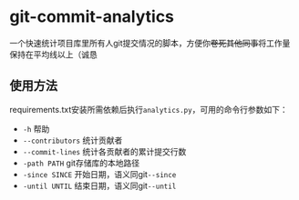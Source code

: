 # git-commit-analytics

一个快速统计项目库里所有人git提交情况的脚本，方便你~~卷死其他同事~~将工作量保持在平均线以上（诚恳

## 使用方法

requirements.txt安装所需依赖后执行`analytics.py`，可用的命令行参数如下：

* `-h`              帮助
* `--contributors`  统计贡献者
* `--commit-lines`  统计各贡献者的累计提交行数
* `-path PATH`      git存储库的本地路径
* `-since SINCE`    开始日期，语义同git`--since`
* `-until UNTIL`    结束日期，语义同git`--until`
